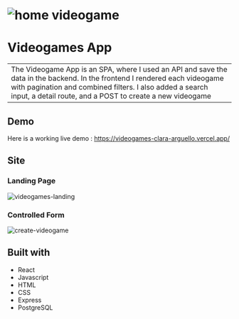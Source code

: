 # ![home videogame](https://user-images.githubusercontent.com/80827654/188780133-72081566-ad29-412f-b6fd-49d49bc3be17.png)
# Videogames App
<table>
<tr>
<td>
 The Videogame App is an SPA, where I used an API and save the data in the backend. In the frontend I rendered each videogame with pagination and combined filters. I also added a search input, a detail route, and a POST to create a new videogame
</td>
</tr>
</table>


## Demo
Here is a working live demo :  https://videogames-clara-arguello.vercel.app/


## Site

### Landing Page

![videogames-landing](https://user-images.githubusercontent.com/80827654/188778996-afb00733-a867-4a5e-a33a-a819afd49879.png)

### Controlled Form
![create-videogame](https://user-images.githubusercontent.com/80827654/188779782-a997c716-3037-41ab-b2ac-06a4f4df1913.png)

## Built with 

- React
- Javascript
- HTML
- CSS
- Express
- PostgreSQL


